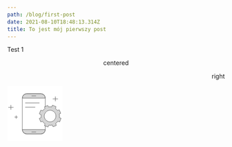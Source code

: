 ```yaml
---
path: /blog/first-post
date: 2021-08-10T18:48:13.314Z
title: To jest mój pierwszy post
---
```

Test 1

<p align='center'>centered</p>

<p align='right'>right</p>

![](assets/zdjecie.png)